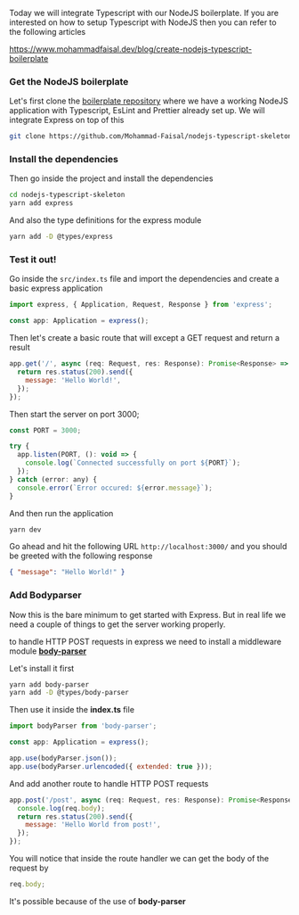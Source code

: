Today we will integrate Typescript with our NodeJS boilerplate. If you are interested on how to setup Typescript with NodeJS then you can refer to the following articles

https://www.mohammadfaisal.dev/blog/create-nodejs-typescript-boilerplate

### Get the NodeJS boilerplate

Let's first clone the [boilerplate repository](https://github.com/Mohammad-Faisal/nodejs-typescript-skeleton) where we have a working NodeJS application with Typescript, EsLint and Prettier already set up.
We will integrate Express on top of this

```sh
git clone https://github.com/Mohammad-Faisal/nodejs-typescript-skeleton.git
```

### Install the dependencies

Then go inside the project and install the dependencies

```sh
cd nodejs-typescript-skeleton
yarn add express
```

And also the type definitions for the express module

```sh
yarn add -D @types/express
```

### Test it out!

Go inside the `src/index.ts` file and import the dependencies and create a basic express application

```js
import express, { Application, Request, Response } from 'express';

const app: Application = express();
```

Then let's create a basic route that will except a GET request and return a result

```js
app.get('/', async (req: Request, res: Response): Promise<Response> => {
  return res.status(200).send({
    message: 'Hello World!',
  });
});
```

Then start the server on port 3000;

```js
const PORT = 3000;

try {
  app.listen(PORT, (): void => {
    console.log(`Connected successfully on port ${PORT}`);
  });
} catch (error: any) {
  console.error(`Error occured: ${error.message}`);
}
```

And then run the application

```sh
yarn dev
```

Go ahead and hit the following URL `http://localhost:3000/` and you should be greeted with the following response

```json
{ "message": "Hello World!" }
```

### Add Bodyparser

Now this is the bare minimum to get started with Express. But in real life we need a couple of things to get the server working properly.

to handle HTTP POST requests in express we need to install a middleware module [**body-parser**](https://www.npmjs.com/package/body-parser)

Let's install it first

```sh
yarn add body-parser
yarn add -D @types/body-parser
```

Then use it inside the **index.ts** file

```js
import bodyParser from 'body-parser';

const app: Application = express();

app.use(bodyParser.json());
app.use(bodyParser.urlencoded({ extended: true }));
```

And add another route to handle HTTP POST requests

```js
app.post('/post', async (req: Request, res: Response): Promise<Response> => {
  console.log(req.body);
  return res.status(200).send({
    message: 'Hello World from post!',
  });
});
```

You will notice that inside the route handler we can get the body of the request by

```js
req.body;
```

It's possible because of the use of **body-parser**
